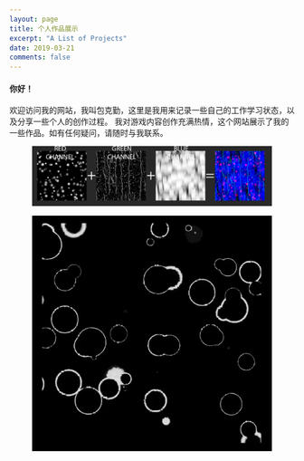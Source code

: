 ```yaml
---
layout: page
title: 个人作品展示
excerpt: "A List of Projects"
date: 2019-03-21
comments: false
---
```

<H4>你好！</H4>
 欢迎访问我的网站，我叫包克勤，这里是我用来记录一些自己的工作学习状态，以及分享一些个人的创作过程。
 我对游戏内容创作充满热情，这个网站展示了我的一些作品。如有任何疑问，请随时与我联系。
<figure>
	<a href="https://raw.githubusercontent.com/baokeqin/baokeqin.github.io/master/img/Texture_Packing.jpg"><img src="https://raw.githubusercontent.com/baokeqin/baokeqin.github.io/master/img/Texture_Packing.jpg"></a>
</figure>

<figure>
	<a href="https://raw.githubusercontent.com/baokeqin/baokeqin.github.io/master/assets/img/blog/post08_img/nodes_02_vis.gif"><img src="https://raw.githubusercontent.com/baokeqin/baokeqin.github.io/master/assets/img/blog/post08_img/nodes_02_vis.gif"></a>
</figure>